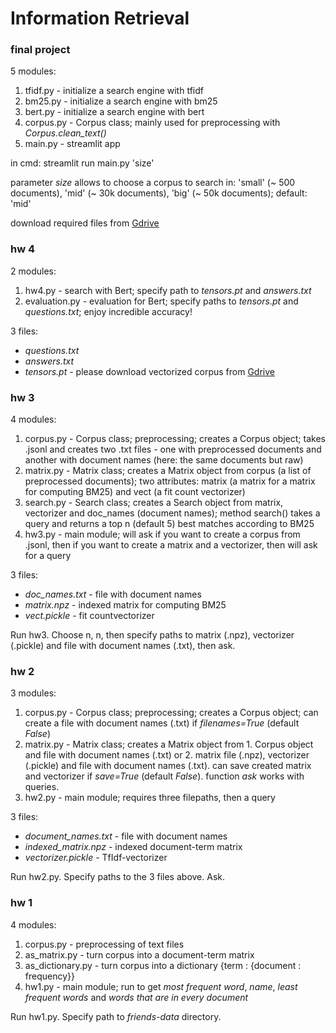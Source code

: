 # Information Retrieval

### final project

5 modules:
1. tfidf.py - initialize a search engine with tfidf
2. bm25.py - initialize a search engine with bm25
3. bert.py - initialize a search engine with bert
4. corpus.py - Corpus class; mainly used for preprocessing with *Corpus.clean_text()*
5. main.py - streamlit app

in cmd: streamlit run main.py 'size'

parameter *size* allows to choose a corpus to search in: 'small' (~ 500 documents), 'mid' (~ 30k documents), 'big' (~ 50k documents); default: 'mid'

download required files from [Gdrive](https://drive.google.com/drive/folders/1NI2an4BTNJyFVo0nWehOpyLgtyD6jP9z?usp=sharing)

### hw 4

2 modules:
1. hw4.py - search with Bert; specify path to *tensors.pt* and *answers.txt*
2. evaluation.py - evaluation for Bert; specify paths to *tensors.pt* and *questions.txt*; enjoy incredible accuracy!

3 files:
- *questions.txt*
- *answers.txt*
- *tensors.pt* - please download vectorized corpus from [Gdrive](https://drive.google.com/file/d/1CQkYSM2LIWD3iGMxNpef5b2qcyeQv2BF/view?usp=sharing)

### hw 3

4 modules:
1. corpus.py - Corpus class; preprocessing; creates a Corpus object; takes .jsonl and creates two .txt files - one with preprocessed documents and another with document names (here: the same documents but raw)
2. matrix.py - Matrix class; creates a Matrix object from corpus (a list of preprocessed documents); two attributes: matrix (a matrix for a matrix for computing BM25) and vect (a fit count vectorizer)
3. search.py - Search class; creates a Search object from matrix, vectorizer and doc_names (document names); method search() takes a query and returns a top n (default 5) best matches according to BM25
4. hw3.py - main module; will ask if you want to create a corpus from .jsonl, then if you want to create a matrix and a vectorizer, then will ask for a query

3 files:
- *doc_names.txt* - file with document names
- *matrix.npz* - indexed matrix for computing BM25
- *vect.pickle* - fit countvectorizer

Run hw3. Choose n, n, then specify paths to matrix (.npz), vectorizer (.pickle) and file with document names (.txt), then ask.

### hw 2

3 modules:
1. corpus.py - Corpus class; preprocessing; creates a Corpus object; can create a file with document names (.txt) if *filenames=True* (default *False*)
2. matrix.py - Matrix class; creates a Matrix object from 1. Corpus object and file with document names (.txt) or 2. matrix file (.npz), vectorizer (.pickle) and file with document names (.txt). can save created matrix and vectorizer if *save=True* (default *False*). function *ask* works with queries.
3. hw2.py - main module; requires three filepaths, then a query

3 files:
- *document_names.txt* - file with document names
- *indexed_matrix.npz* - indexed document-term matrix
- *vectorizer.pickle* - TfIdf-vectorizer

Run hw2.py. Specify paths to the 3 files above. Ask.

### hw 1

4 modules: 
1. corpus.py - preprocessing of text files
2. as_matrix.py - turn corpus into a document-term matrix
3. as_dictionary.py - turn corpus into a dictionary {term : {document : frequency}}
4. hw1.py - main module; run to get *most frequent word*, *name*, *least frequent words* and *words that are in every document*

Run hw1.py. Specify path to *friends-data* directory. 
